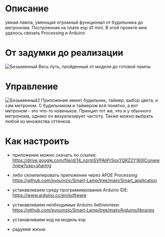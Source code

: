 # Описание
умная лампа, умеющая огромный функционал от будильника до метронома. Построенная на плате esp d1 mini. В этой проекте мне удалось связать Processing и Arduino

# От задумки до реализации
![Безымянный](https://user-images.githubusercontent.com/90949957/136666260-08b7c955-5b61-4053-ba72-511676c686bc.jpg)
Весь путь, пройденный от модели до готовой лампы

# Управление
![Безымянный2](https://user-images.githubusercontent.com/90949957/136666266-ea8d572b-7c4b-4195-8015-abde81c3038c.jpg)
Приложение имеет будильник, таймер, выбор цвета, и сам метроном. С будильником и таймером всё понятно, а вот метроном - это что-то новенькое. Принцип тот же, что и у обычного метронома, однако он визуализирует частоту. Также можно выбрать любой из множества оттенков.

# Как настроить
* приложение можно скачать по ссылке: https://drive.google.com/file/d/14_nzrmSVPAljPrSgxYQRZ2Y160lConww/view?usp=sharing
* либо скомпилировать приложение через APDE Processing: https://github.com/syoumzic/Smart-Lamp/tree/main/Smart_application

* устанавливаем среду программирования Arduino IDE: https://www.arduino.cc/en/software
* устанавливаем необходимые Arduino библиотеки: https://github.com/syoumzic/Smart-Lamp/tree/main/Arduino/libraries

* устанавливаем код на модель esp
* радуемя жизни
